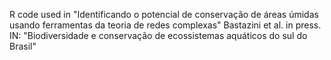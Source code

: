 R code used in "Identificando o potencial de conservação de áreas úmidas usando ferramentas da teoria de redes complexas"
Bastazini et al. in press. IN: "Biodiversidade e conservação de ecossistemas aquáticos do sul do Brasil"
